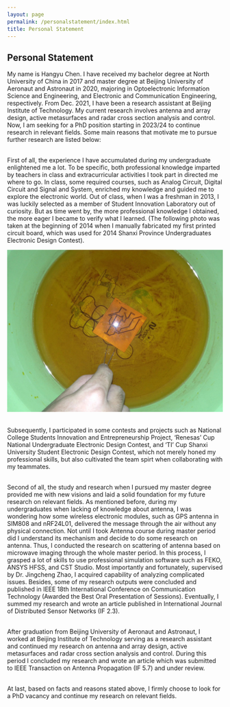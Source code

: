 ```yaml
---
layout: page
permalink: /personalstatement/index.html
title: Personal Statement
---
```


## Personal Statement

<!-- P.S., click the hyperlink title to access the source.<br>

#### [OpenIoT: Industrial Inspection System](https://fzuiot.site/)

<center>
<img src="/images/openiot-system.png">
</center>

<br>

#### [Multi-objective Optimization Strategy Model (MCM-2023)](https://caihanlin.com/mypaper/modeling/202302COMAP.pdf)

<center>
<img src="/images/MCM-figure3.jpg">
</center>
<br>

#### [ResNet-AHP: Feedback ResNet-50 for TSD](https://caihanlin.com/mypaper/202302ICAROB.pdf)

<center>
<img src="/images/resnet-ahp.png">
</center>

<br>

#### [CityManager: Community Monitoring System](https://caihanlin.com/mypaper/202208cenim.pdf )

<center>
<img src="/images/iot-manager.png">
</center>
<br>

<br>

---

# Open-source Projects

<br>

#### [FZU-Flying-Book 福州大学飞跃手册](https://fzu-fly.online/)

This is the flying handbook for FZU students. Many outstanding graduates of Fuzhou University leave their unique experiences, valuable wisdom, and sincere wishes in this flying-handbook.

#### [FZU-LaTeX-template 精美学术模版](https://github.com/GuangLun2000/FZU-latex-template)

Many elegant LaTeX templates designed for FZU students, including Beamer Theme Slides, Recommendation Letters and Undergraduate Thesis Template.

#### [miec-lance 自动化系修读材料](https://github.com/GuangLun2000/miec-lance )

This repo is where I keep track of my incredible journey at FZU-MIEC. You can learn RIDS & CSEE better by refering to this repo, but **please do not directly copy my assignments, codes and any reports!** -->

My name is Hangyu Chen. I have received my bachelor degree at North University of China in 2017 and master degree at Beijing University of Aeronaut and Astronaut in 2020, majoring in Optoelectronic Information Science and Engineering, and Electronic and Communication Engineering, respectively. From Dec. 2021, I have been a research assistant at Beijing Institute of Technology. My current research involves antenna and array design, active metasurfaces and radar cross section analysis and control. Now, I am seeking for a PhD position starting in 2023/24 to continue research in relevant fields. Some main reasons that motivate me to pursue further research are listed below:


<br>First of all, the experience I have accumulated during my undergraduate enlightened me a lot. To be specific, both professional knowledge imparted by teachers in class and extracurricular activities I took part in directed me where to go. In class, some required courses, such as Analog Circuit, Digital Circuit and Signal and System, enriched my knowledge and guided me to explore the electronic world. Out of class, when I was a freshman in 2013, I was luckily selected as a member of Student Innovation Laboratory out of curiosity. But as time went by, the more professional knowledge I obtained, the more eager I became to verify what I learned. (The following photo was taken at the beginning of 2014 when I manually fabricated my first printed circuit board, which was used for 2014 Shanxi Province Undergraduates Electronic Design Contest).
<br>

<img src="/images/pcb.jpg">

<br>Subsequently, I participated in some contests and projects such as National College Students Innovation and Entrepreneurship Project, ‘Renesas’ Cup National Undergraduate Electronic Design Contest, and ‘TI’ Cup Shanxi University Student Electronic Design Contest, which not merely honed my professional skills, but also cultivated the team spirt when collaborating with my teammates.

<br>Second of all, the study and research when I pursued my master degree provided me with new visions and laid a solid foundation for my future research on relevant fields. As mentioned before, during my undergraduates when lacking of knowledge about antenna, I was wondering how some wireless electronic modules, such as GPS antenna in SIM808 and nRF24L01, delivered the message through the air without any physical connection. Not until I took Antenna course during master period did I understand its mechanism and decide to do some research on antenna. Thus, I conducted the research on scattering of antenna based on microwave imaging through the whole master period. In this process, I grasped a lot of skills to use professional simulation software such as FEKO, ANSYS HFSS, and CST Studio. Most importantly and fortunately, supervised by Dr. Jingcheng Zhao, I acquired capability of analyzing complicated issues. Besides, some of my research outputs were concluded and published in IEEE 18th International Conference on Communication Technology (Awarded the Best Oral Presentation of Sessions). Eventually, I summed my research and wrote an article published in International Journal of Distributed Sensor Networks (IF 2.3). 

<br>After graduation from Beijing University of Aeronaut and Astronaut, I worked at Beijing Institute of Technology serving as a research assistant and continued my research on antenna and array design, active metasurfaces and radar cross section analysis and control. During this period I concluded my research and wrote an article which was submitted to IEEE Transaction on Antenna Propagation (IF 5.7) and under review.

<br>At last, based on facts and reasons stated above, I firmly choose to look for a PhD vacancy and continue my research on relevant fields.

